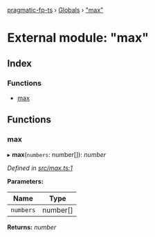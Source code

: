 [pragmatic-fp-ts](../README.md) › [Globals](../globals.md) › ["max"](_max_.md)

# External module: "max"

## Index

### Functions

* [max](_max_.md#max)

## Functions

###  max

▸ **max**(`numbers`: number[]): *number*

*Defined in [src/max.ts:1](https://github.com/hermann-p/pragmatic-fp-ts/blob/c9716de/src/max.ts#L1)*

**Parameters:**

Name | Type |
------ | ------ |
`numbers` | number[] |

**Returns:** *number*
